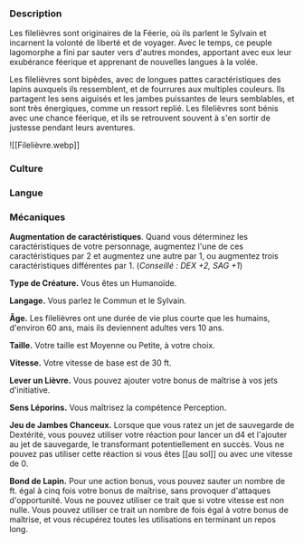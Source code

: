 ### Description

Les filelièvres sont originaires de la Féerie, où ils parlent le Sylvain et incarnent la volonté de liberté et de voyager. Avec le temps, ce peuple lagomorphe a fini par sauter vers d'autres mondes, apportant avec eux leur exubérance féerique et apprenant de nouvelles langues à la volée.

Les filelièvres sont bipèdes, avec de longues pattes caractéristiques des lapins auxquels ils ressemblent, et de fourrures aux multiples couleurs. Ils partagent les sens aiguisés et les jambes puissantes de leurs semblables, et sont très énergiques, comme un ressort replié. Les filelièvres sont bénis avec une chance féerique, et ils se retrouvent souvent à s'en sortir de justesse pendant leurs aventures.

![[Filelièvre.webp]]

### Culture

### Langue

### Mécaniques

**Augmentation de caractéristiques**. Quand vous déterminez les caractéristiques de votre personnage, augmentez l'une de ces caractéristiques par 2 et augmentez une autre par 1, ou augmentez trois caractéristiques différentes par 1. (*Conseillé : DEX +2, SAG +1*)

**Type de Créature.** Vous êtes un Humanoïde.

**Langage.** Vous parlez le Commun et le Sylvain.

**Âge.** Les filelièvres ont une durée de vie plus courte que les humains, d'environ 60 ans, mais ils deviennent adultes vers 10 ans.

**Taille.** Votre taille est Moyenne ou Petite, à votre choix.

**Vitesse.** Votre vitesse de base est de 30 ft.

**Lever un Lièvre.** Vous pouvez ajouter votre bonus de maîtrise à vos jets d'initiative.

**Sens Léporins.** Vous maîtrisez la compétence Perception.

**Jeu de Jambes Chanceux.** Lorsque que vous ratez un jet de sauvegarde de Dextérité, vous pouvez utiliser votre réaction pour lancer un d4 et l'ajouter au jet de sauvegarde, le transformant potentiellement en succès. Vous ne pouvez pas utiliser cette réaction si vous êtes [[au sol]] ou avec une vitesse de 0.

**Bond de Lapin.** Pour une action bonus, vous pouvez sauter un nombre de ft. égal à cinq fois votre bonus de maîtrise, sans provoquer d'attaques d'opportunité. Vous ne pouvez utiliser ce trait que si votre vitesse est non nulle. Vous pouvez utiliser ce trait un nombre de fois égal à votre bonus de maîtrise, et vous récupérez toutes les utilisations en terminant un repos long.
